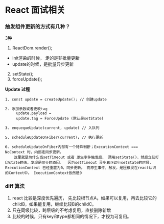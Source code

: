# React 面试相关

### 触发组件更新的方式有几种？

3**种**

1. ReactDom.render();
  - init渲染的时候， 走的是非批量更新
  - update的时候，是批量异步更新
2. setState();
3. forceUpdate();



**Update 过程**

```
1. const update = createUpdate(); // 创建update

2. 添加参数或者更改tag
	 update.payload = 
	 update.tag = ForceUpdate (默认是setState)

3. enquequeUpdate(current, update) // 入队列

5. scheduleUpdateOnFiber(current); // 执行更新

6. scheduleUpdateOnFiber内部有一个特殊判断；ExecutionContext === NoContext 时，内部走同步更新。
	这里就是为什么当setTimeout 或者 原生事件触发后， 调用setState()，然后立刻打印state的值，发现是同步的原因。  因为setTimeout 异步真正运行setState的时候，ExecutionContext 已经重置为0，同步更新。 而原生事件，触发，是压根没在react认识的Context中， ExecutionContext依然是0
```

### diff 算法

1. react 比较是深度优先遍历， 先比较根节点A，如果可以复用，再去比较它的childB，如果能复用，继续比较B的childC。
2. 只在同级比较，跨层级的不考虑复用，直接删除新增
3. 比较的时候，只有key和type都相同的情况下，才视为可复用。
